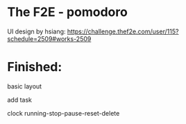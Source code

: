 # The F2E - pomodoro

UI design by hsiang: https://challenge.thef2e.com/user/115?schedule=2509#works-2509

# Finished:

basic layout

add task

clock running-stop-pause-reset-delete
